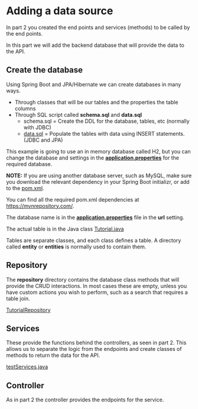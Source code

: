 # Adding a data source

In part 2 you created the end points and services (methods) to be called by the end points.

In this part we will add the backend database that will provide the data to the API.

## Create the database

Using Spring Boot and JPA/Hibernate we can create databases in many ways.

* Through classes that will be our tables and the properties the table columns
* Through SQL script called **schema.sql** and **data.sql**
    * schema.sql = Create the DDL for the database, tables, etc (normally with JDBC)
    * [data.sql](./myapp/src/main/resources/data.sql) = Populate the tables with data using INSERT statements. (JDBC and JPA)

This example is going to use an in memory database called H2, but you can change the database and settings in the **[application.properties](./myapp/src/main/resources/application.properties)** for the required database.

**NOTE:** If you are using another database server, such as MySQL, make sure you download the relevant dependency in your Spring Boot initializr, or add to the [pom.xml](./myapp/pom.xml).

You can find all the required pom.xml dependencies at https://mvnrepository.com/.

The database name is in the **[application.properties](./myapp/src/main/resources/application.properties)** file in the **url** setting.

The actual table is in the Java class [Tutorial.java](./myapp/src/main/java/com/tps/myapp/entity/Tutorial.java)

Tables are separate classes, and each class defines a table.  A directory called **entity** or **entities** is normally used to contain them.

## Repository

The **repository** directory contains the database class methods that will provide the CRUD interactions.  In most cases these are empty, unless you have custom actions you wish to perform, such as a search that requires a table join.

[TutorialRepository](./myapp/src/main/java/com/tps/myapp/repository/TutorialRepository.java)

## Services

These provide the functions behind the controllers, as seen in part 2.  This allows us to separate the logic from the endpoints and create classes of methods to return the data for the API.

[testServices.java](./myapp/src/main/java/com/tps/myapp/services/testServices.java)

## Controller

As in part 2 the controller provides the endpoints for the service.